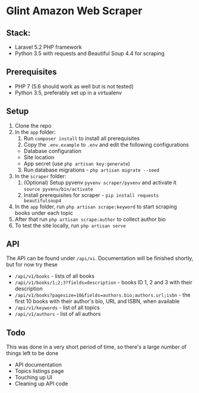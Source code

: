 # Glint Amazon Web Scraper

## Stack:

 - Laravel 5.2 PHP framework
 - Python 3.5 with requests and Beautiful Soup 4.4 for scraping

## Prerequisites

 - PHP 7 (5.6 should work as well but is not tested)
 - Python 3.5, preferably set up in a virtualenv

## Setup

 1. Clone the repo
 2. In the `app` folder:
    1. Run `composer install` to install all prerequisites
    2. Copy the `.env.example` to `.env` and edit the following configurations
     - Database configuration
     - Site location
     - App secret (use `php artisan key:generate`)
    3. Run database migrations - `php artisan migrate --seed`
 3. In the `scraper` folder:
    1. (Optional) Setup pyvenv `pyvenv scraper/pyvenv` and activate it `source pyvenv/bin/activate`
    2. Install prerequisites for scraper - `pip install requests beautifulsoup4`
 4. In the `app` folder, run `php artisan scrape:keyword` to start scraping books under each topic
 5. After that run `php artisan scrape:author` to collect author bio
 6. To test the site locally, run `php artisan serve`

## API

The API can be found under `/api/vi`. Documentation will be finished shortly, but for now try these

 - `/api/v1/books` - lists of all books
 - `/api/v1/books/1;2;3?fields=description` - books ID 1, 2 and 3 with their description
 - `/api/v1/books?pagesize=10&fields=authors.bio;authors.url;isbn` - the first 10 books
 with their author's bio, URL and ISBN, when available
 - `/api/v1/keywords` - list of all topics
 - `/api/v1/authors` - list of all authors

## Todo

This was done in a very short period of time, so there's a large number of things left
to be done

 - API documentation
 - Topics listings page
 - Touching up UI
 - Cleaning up API code